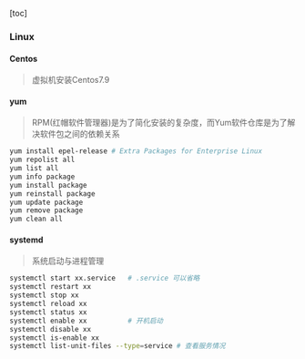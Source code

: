 [toc]

### Linux

#### Centos

> 虚拟机安装Centos7.9

#### yum

> RPM(红帽软件管理器)是为了简化安装的复杂度，而Yum软件仓库是为了解决软件包之间的依赖关系

~~~bash
yum install epel-release # Extra Packages for Enterprise Linux
yum repolist all
yum list all
yum info package
yum install package
yum reinstall package
yum update package
yum remove package
yum clean all
~~~

#### systemd

> 系统启动与进程管理

~~~bash
systemctl start	xx.service 	 # .service 可以省略
systemctl restart xx
systemctl stop xx
systemctl reload xx
systemctl status xx
systemctl enable xx 		 # 开机启动
systemctl disable xx
systemctl is-enable xx
systemctl list-unit-files --type=service # 查看服务情况
~~~
